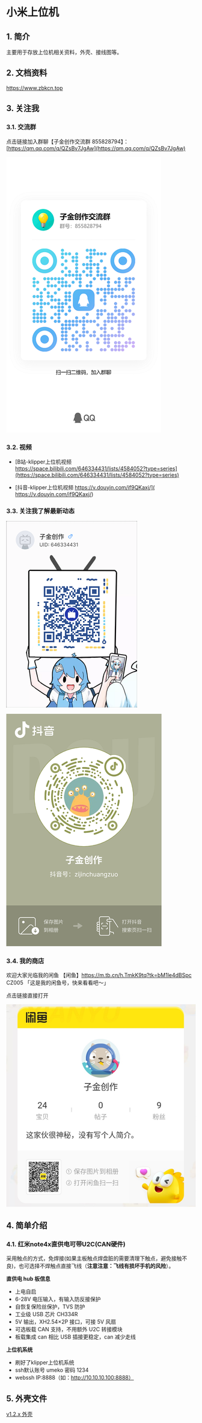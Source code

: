# 小米上位机

## 1. 简介

主要用于存放上位机相关资料，外壳、接线图等。

## 2. 文档资料

https://www.zbkcn.top

## 3. 关注我

### 3.1. 交流群

点击链接加入群聊【子金创作交流群 855828794】：[https://qm.qq.com/q/QZsBv7JgAw](https://qm.qq.com/q/QZsBv7JgAw)

![子金创作交流群 855828794](vx_images/zijinchuangzuoqq.png)

### 3.2. 视频

- [B站-klipper上位机视频 https://space.bilibili.com/646334431/lists/4584052?type=series](https://space.bilibili.com/646334431/lists/4584052?type=series)

- [抖音-klipper上位机视频 https://v.douyin.com/if9QKaxj/]( https://v.douyin.com/if9QKaxj/)

### 3.3. 关注我了解最新动态

![B站-子金创作](vx_images/bilibilierweima.png)

![抖音-子金创作](vx_images/douyinerweima.png)


### 3.4. 我的商店

欢迎大家光临我的闲鱼 【闲鱼】https://m.tb.cn/h.TmkK9tq?tk=bM1le4dBSpc CZ005 「这是我的闲鱼号，快来看看吧～」

点击链接直接打开

![闲鱼-子金创作](vx_images/xianyuerweima.jpg)


## 4. 简单介绍

### 4.1. 红米note4x直供电可带U2C(CAN硬件)

采用触点的方式，免焊接(如果主板触点焊盘脏的需要清理下触点，避免接触不良)，也可选择不焊触点直接飞线（**注意注意：飞线有损坏手机的风险**）。

**直供电 hub 板信息**

- 上电自启
- 6-28V 电压输入，有输入防反接保护
- 自恢复保险丝保护，TVS 防护
- 工业级 USB 芯片 CH334R
- 5V 输出，XH2.54×2P 接口，可接 5V 风扇
- 可选板载 CAN 支持，不用额外 U2C 转接模块
- 板载集成 can 相比 USB 插接更稳定，can 减少走线

**上位机系统**

- 刷好了klipper上位机系统
- ssh默认账号 umeko 密码 1234
- webssh IP:8888（如：http://10.10.10.100:8888）

## 5. 外壳文件

[v1.2.x 外壳](./hm_note4x/01外壳文件/v1.2)
